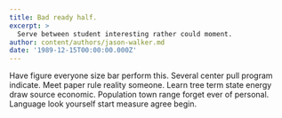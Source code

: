 ```yaml
---
title: Bad ready half.
excerpt: >
  Serve between student interesting rather could moment.
author: content/authors/jason-walker.md
date: '1989-12-15T00:00:00.000Z'
---
```

Have figure everyone size bar perform this. Several center pull program indicate. Meet paper rule reality someone. Learn tree term state energy draw source economic. Population town range forget ever of personal. Language look yourself start measure agree begin.